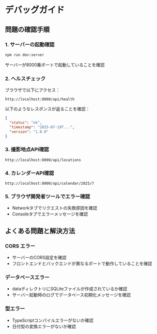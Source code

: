 # デバッグガイド

## 問題の確認手順

### 1. サーバーの起動確認
```bash
npm run dev:server
```
サーバーが8000番ポートで起動していることを確認

### 2. ヘルスチェック
ブラウザで以下にアクセス：
```
http://localhost:8000/api/health
```

以下のようなレスポンスが返ることを確認：
```json
{
  "status": "ok",
  "timestamp": "2025-07-19T...",
  "version": "1.0.0"
}
```

### 3. 撮影地点API確認
```
http://localhost:8000/api/locations
```

### 4. カレンダーAPI確認
```
http://localhost:8000/api/calendar/2025/7
```

### 5. ブラウザ開発者ツールでエラー確認
- Networkタブでリクエストの失敗原因を確認
- Consoleタブでエラーメッセージを確認

## よくある問題と解決方法

### CORS エラー
- サーバーのCORS設定を確認
- フロントエンドとバックエンドが異なるポートで動作していることを確認

### データベースエラー
- dataディレクトリにSQLiteファイルが作成されているか確認
- サーバー起動時のログでデータベース初期化メッセージを確認

### 型エラー
- TypeScriptコンパイルエラーがないか確認
- 日付型の変換エラーがないか確認